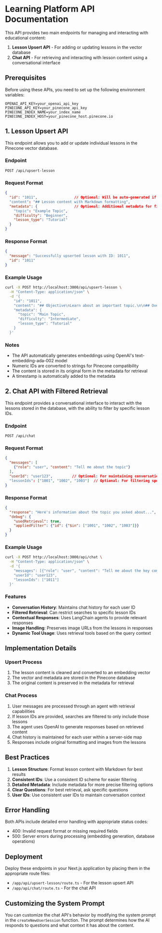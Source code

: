 # Learning Platform API Documentation

This API provides two main endpoints for managing and interacting with educational content:

1. **Lesson Upsert API** - For adding or updating lessons in the vector database
2. **Chat API** - For retrieving and interacting with lesson content using a conversational interface

## Prerequisites

Before using these APIs, you need to set up the following environment variables:

```
OPENAI_API_KEY=your_openai_api_key
PINECONE_API_KEY=your_pinecone_api_key
PINECONE_INDEX_NAME=your_index_name
PINECONE_INDEX_HOST=your_pinecone_host.pinecone.io
```

## 1. Lesson Upsert API

This endpoint allows you to add or update individual lessons in the Pinecone vector database.

### Endpoint

```
POST /api/upsert-lesson
```

### Request Format

```json
{
  "id": "1011",                 // Optional: Will be auto-generated if not provided
  "content": "## Lesson content with Markdown formatting",
  "metadata": {                 // Optional: Additional metadata for filtering
    "topic": "Example Topic",
    "difficulty": "Beginner",
    "lesson_type": "Tutorial"
  }
}
```

### Response Format

```json
{
  "message": "Successfully upserted lesson with ID: 1011",
  "id": "1011"
}
```

### Example Usage

```bash
curl -X POST http://localhost:3000/api/upsert-lesson \
  -H "Content-Type: application/json" \
  -d '{
    "id": "1011",
    "content": "## Objective\nLearn about an important topic.\n\n## Overview\nThis lesson covers key concepts and practical applications.\n\n![Reference Image](https://example.com/image.jpg)",
    "metadata": {
      "topic": "Main Topic",
      "difficulty": "Intermediate",
      "lesson_type": "Tutorial"
    }
  }'
```

### Notes

- The API automatically generates embeddings using OpenAI's text-embedding-ada-002 model
- Numeric IDs are converted to strings for Pinecone compatibility
- The content is stored in its original form in the metadata for retrieval
- A timestamp is automatically added to the metadata

## 2. Chat API with Filtered Retrieval

This endpoint provides a conversational interface to interact with the lessons stored in the database, with the ability to filter by specific lesson IDs.

### Endpoint

```
POST /api/chat
```

### Request Format

```json
{
  "messages": [
    {"role": "user", "content": "Tell me about the topic"}
  ],
  "userId": "user123",         // Optional: For maintaining conversation history
  "lessonIds": ["1001", "1002", "1003"]  // Optional: For filtering specific lessons
}
```

### Response Format

```json
{
  "response": "Here's information about the topic you asked about...",
  "debug": {
    "usedRetrieval": true,
    "appliedFilter": {"id": {"$in": ["1001", "1002", "1003"]}}
  }
}
```

### Example Usage

```bash
curl -X POST http://localhost:3000/api/chat \
  -H "Content-Type: application/json" \
  -d '{
    "messages": [{"role": "user", "content": "Tell me about the key concepts"}],
    "userId": "user123",
    "lessonIds": ["1011"]
  }'
```

### Features

- **Conversation History**: Maintains chat history for each user ID
- **Filtered Retrieval**: Can restrict searches to specific lesson IDs
- **Contextual Responses**: Uses LangChain agents to provide relevant responses
- **Image Handling**: Preserves image URLs from the lessons in responses
- **Dynamic Tool Usage**: Uses retrieval tools based on the query context

## Implementation Details

### Upsert Process

1. The lesson content is cleaned and converted to an embedding vector
2. The vector and metadata are stored in the Pinecone database
3. The original content is preserved in the metadata for retrieval

### Chat Process

1. User messages are processed through an agent with retrieval capabilities
2. If lesson IDs are provided, searches are filtered to only include those lessons
3. The agent uses OpenAI to generate responses based on retrieved content
4. Chat history is maintained for each user within a server-side map
5. Responses include original formatting and images from the lessons

## Best Practices

1. **Lesson Structure**: Format lesson content with Markdown for best results
2. **Consistent IDs**: Use a consistent ID scheme for easier filtering
3. **Detailed Metadata**: Include metadata for more precise filtering options
4. **Clear Questions**: For best retrieval, ask specific questions
5. **User IDs**: Use consistent user IDs to maintain conversation context

## Error Handling

Both APIs include detailed error handling with appropriate status codes:

- 400: Invalid request format or missing required fields
- 500: Server errors during processing (embedding generation, database operations)

## Deployment

Deploy these endpoints in your Next.js application by placing them in the appropriate route files:

- `/app/api/upsert-lesson/route.ts` - For the lesson upsert API
- `/app/api/chat/route.ts` - For the chat API

## Customizing the System Prompt

You can customize the chat API's behavior by modifying the system prompt in the `createNewUserSession` function. The prompt determines how the AI responds to questions and what context it has about the content.
